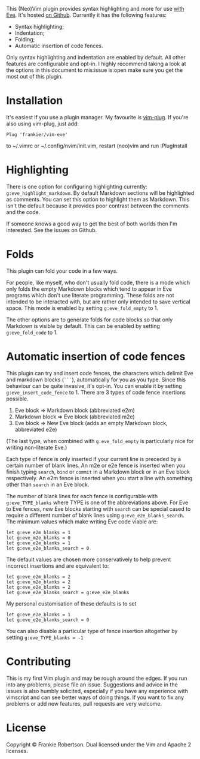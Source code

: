 This (Neo)Vim plugin provides syntax highlighting and more for use [with
Eve](http://witheve.com/). It's hosted [on
Github](https://github.com/frankier/vim-eve). Currently it has the following
features:

 * Syntax highlighting;
 * Indentation;
 * Folding;
 * Automatic insertion of code fences.

Only syntax highlighting and indentation are enabled by default. All other
features are configurable and opt-in. I highly recommend taking a look at the
options in this document to mis:issue is:open make sure you get the most out of
this plugin.

# Installation

It's easiest if you use a plugin manager. My favourite is
[vim-plug](https://github.com/junegunn/vim-plug). If you're also using
vim-plug, just add:

    Plug 'frankier/vim-eve'

to ~/.vimrc or ~/.config/nvim/init.vim, restart (neo)vim and run :PlugInstall

# Highlighting

There is one option for configuring highlighting currently:
`g:eve_highlight_markdown`. By default Markdown sections will be highlighted as
comments. You can set this option to highlight them as Markdown. This isn't the
default because it provides poor contrast between the comments and the code.

If someone knows a good way to get the best of both worlds then I'm interested.
See the issues on Github.

# Folds

This plugin can fold your code in a few ways.

For people, like myself, who don't usually fold code, there is a mode which
only folds the empty Markdown blocks which tend to appear in Eve programs which
don't use literate programming. These folds are not intended to be interacted
with, but are rather only intended to save vertical space. This mode is enabled
by setting `g:eve_fold_empty` to 1.

The other options are to generate folds for code blocks so that only Markdown
is visible by default. This can be enabled by setting `g:eve_fold_code` to 1.


# Automatic insertion of code fences

This plugin can try and insert code fences, the characters which delimit Eve
and markdown blocks (` ``` `), automatically for you as you type. Since this
behaviour can be quite invasive, it's opt-in. You can enable it by setting
`g:eve_insert_code_fence` to 1. There are 3 types of code fence insertions
possible.

 1) Eve block => Markdown block (abbreviated e2m)
 2) Markdown block => Eve block (abbreviated m2e)
 3) Eve block => New Eve block (adds an empty Markdown block, abbreviated e2e)

(The last type, when combined with `g:eve_fold_empty` is particularly nice for
writing non-literate Eve.)

Each type of fence is only inserted if your current line is preceded by a
certain number of blank lines. An m2e or e2e fence is inserted when you finish
typing `search`, `bind` or `commit` in a Markdown block or in an Eve block
respectively. An e2m fence is inserted when you start a line with something
other than `search` in an Eve block.

The number of blank lines for each fence is configurable with
`g:eve_TYPE_blanks` where TYPE is one of the abbreviations above. For Eve to
Eve fences, new Eve blocks starting with `search` can be special cased to
require a different number of blank lines using `g:eve_e2e_blanks_search`. The
minimum values which make writing Eve code viable are:

    let g:eve_e2m_blanks = 1
    let g:eve_m2e_blanks = 0
    let g:eve_e2e_blanks = 1
    let g:eve_e2e_blanks_search = 0

The default values are chosen more conservatively to help prevent incorrect
insertions and are equivalent to:

    let g:eve_e2m_blanks = 2
    let g:eve_m2e_blanks = 2
    let g:eve_e2e_blanks = 2
    let g:eve_e2e_blanks_search = g:eve_e2e_blanks

My personal customisation of these defaults is to set

    let g:eve_e2e_blanks = 1
    let g:eve_e2e_blanks_search = 0

You can also disable a particular type of fence insertion altogether by setting
`g:eve_TYPE_blanks = -1`

# Contributing

This is my first Vim plugin and may be rough around the edges. If you run into
any problems, please file an issue. Suggestions and advice in the issues is
also humbly solicited, especially if you have any experience with vimscript and
can see better ways of doing things. If you want to fix any problems or add new
features, pull requests are very welcome.

# License

Copyright © Frankie Robertson. Dual licensed under the Vim and Apache 2
licenses.
